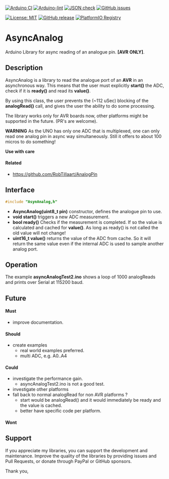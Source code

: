 
[![Arduino CI](https://github.com/RobTillaart/AsyncAnalog/workflows/Arduino%20CI/badge.svg)](https://github.com/marketplace/actions/arduino_ci)
[![Arduino-lint](https://github.com/RobTillaart/AsyncAnalog/actions/workflows/arduino-lint.yml/badge.svg)](https://github.com/RobTillaart/AsyncAnalog/actions/workflows/arduino-lint.yml)
[![JSON check](https://github.com/RobTillaart/AsyncAnalog/actions/workflows/jsoncheck.yml/badge.svg)](https://github.com/RobTillaart/AsyncAnalog/actions/workflows/jsoncheck.yml)
[![GitHub issues](https://img.shields.io/github/issues/RobTillaart/AsyncAnalog.svg)](https://github.com/RobTillaart/AsyncAnalog/issues)

[![License: MIT](https://img.shields.io/badge/license-MIT-green.svg)](https://github.com/RobTillaart/AsyncAnalog/blob/master/LICENSE)
[![GitHub release](https://img.shields.io/github/release/RobTillaart/AsyncAnalog.svg?maxAge=3600)](https://github.com/RobTillaart/AsyncAnalog/releases)
[![PlatformIO Registry](https://badges.registry.platformio.org/packages/robtillaart/library/AsyncAnalog.svg)](https://registry.platformio.org/libraries/robtillaart/AsyncAnalog)


# AsyncAnalog

Arduino Library for async reading of an analogue pin. **\[AVR ONLY\]**.


## Description

AsyncAnalog is a library to read the analogue port of an **AVR** in an asynchronous way.
This means that the user must explicitly **start()** the ADC, check if it is **ready()**
and read its **value()**.

By using this class, the user prevents the (~112 uSec) blocking of the 
**analogRead()** call, and gives the user the ability to do some processing.

The library works only for AVR boards now, other platforms might be supported in the future.
(PR's are welcome).

**WARNING**
As the UNO has only one ADC that is multiplexed, one can only read one analog pin
in async way simultaneously. Still it offers to about 100 micros to do something!

**Use with care**


#### Related

- https://github.com/RobTillaart/AnalogPin


## Interface

```cpp
#include "AsynAnalog,h"
```

- **AsyncAnalog(uint8_t pin)** constructor, defines the analogue pin to use.
- **void start()** triggers a new ADC measurement.
- **bool ready()** Checks if the measurement is completed. 
If so the value is calculated and cached for **value()**.
As long as ready() is not called the old value will not change!
- **uint16_t value()** returns the value of the ADC from cache.
So it will return the same value even if the internal ADC is used to sample
another analog port.


## Operation

The example **asyncAnalogTest2.ino** shows a loop of 1000 analogReads and prints 
over Serial at 115200 baud. 


## Future

#### Must

- improve documentation.

#### Should

- create examples
  - real world examples preferred.
  - multi ADC, e.g. A0..A4


#### Could

- investigate the performance gain.
  - asyncAnalogTest2.ino is not a good test.
- investigate other platforms
- fall back to normal analogRead for non AVR platforms ?
  - start would be analogRead() and it would immediately be ready and the value is cached.
  - better have specific code per platform.

#### Wont

## Support

If you appreciate my libraries, you can support the development and maintenance.
Improve the quality of the libraries by providing issues and Pull Requests, or
donate through PayPal or GitHub sponsors.

Thank you,

